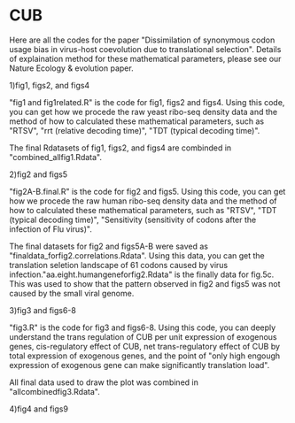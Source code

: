 # CUB
Here are all the codes for the paper "Dissimilation of synonymous codon usage bias in virus-host coevolution due to translational selection".  Details of explaination method for these mathematical parameters, please see our Nature Ecology & evolution paper.  

1)fig1, figs2, and figs4

"fig1 and fig1related.R" is the code for fig1, figs2 and figs4.  Using this code, you can get how we procede the raw yeast ribo-seq density data and the method of how to calculated these mathematical parameters, such as "RTSV", "rrt (relative decoding time)", "TDT (typical decoding time)".

The final Rdatasets of fig1, figs2, and figs4 are combinded in "combined_allfig1.Rdata".


2)fig2 and figs5

"fig2A-B.final.R" is the code for fig2 and figs5.  Using this code, you can get how we procede the raw human ribo-seq density data and the method of how to calculated these mathematical parameters, such as "RTSV", "TDT (typical decoding time)", "Sensitivity (sensitivity of codons after the infection of Flu virus)".

The final datasets for fig2 and figs5A-B were saved as "finaldata_forfig2.correlations.Rdata".  Using this data, you can get the
translation seletion landscape of 61 codons caused by virus infection."aa.eight.humangeneforfig2.Rdata" is the finally data for fig.5c.  This was used to show that the pattern observed in fig2 and figs5 was not caused by the small viral genome. 

3)fig3 and figs6-8

"fig3.R" is the code for fig3 and figs6-8.  Using this code, you can deeply understand the trans regulation of CUB per unit expression of exogenous genes, cis-regulatory effect of CUB, net trans-regulatory effect of CUB by total expression of exogenous genes, and the point of "only high engough expression of exogenous gene can make significantly translation load".

All final data used to draw the plot was combined in "allcombinedfig3.Rdata".

4)fig4 and figs9








